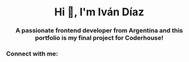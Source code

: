 <h1 align="center">Hi 👋, I'm Iván Díaz</h1>
<h3 align="center">A passionate frontend developer from Argentina and this portfolio is my final project for Coderhouse!</h3>

<h3 align="left">Connect with me:</h3>
<p align="left">
</p>
